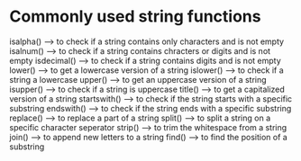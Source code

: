 # Commonly used string functions
isalpha() --> to check if a string contains only characters and is not empty 
isalnum() --> to check if a string contains chracters or digits and is not empty 
isdecimal() --> to check if a string contains digits and is not empty 
lower() --> to get a lowercase version of a string
islower() --> to check if a string a lowercase
upper() --> to get an uppercase version of a string 
isupper() --> to check if a string is uppercase
title() --> to get a capitalized version of a string 
startswith() --> to check if the string starts with a specific substring
endswith() --> to check if the string ends with a specific substring
replace() --> to replace a part of a string 
split() --> to split a string on a specific character seperator 
strip() --> to trim the whitespace from a string 
join() --> to append new letters to a string 
find() --> to find the position of a substring 
